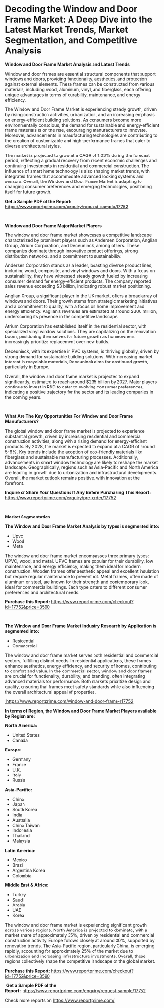 <p><h1>Decoding the Window and Door Frame Market: A Deep Dive into the Latest Market Trends, Market Segmentation, and Competitive Analysis</h1></p><p><strong>Window and Door Frame Market Analysis and Latest Trends</strong></p>
<p><p>Window and door frames are essential structural components that support windows and doors, providing functionality, aesthetics, and protection against external elements. These frames can be constructed from various materials, including wood, aluminum, vinyl, and fiberglass, each offering unique advantages in terms of durability, maintenance, and energy efficiency.</p><p>The Window and Door Frame Market is experiencing steady growth, driven by rising construction activities, urbanization, and an increasing emphasis on energy-efficient building solutions. As consumers become more environmentally conscious, the demand for sustainable and energy-efficient frame materials is on the rise, encouraging manufacturers to innovate. Moreover, advancements in manufacturing technologies are contributing to the creation of customizable and high-performance frames that cater to diverse architectural styles. </p><p>The market is projected to grow at a CAGR of 1.03% during the forecast period, reflecting a gradual recovery from recent economic challenges and continuing investments in residential and commercial construction. The influence of smart home technology is also shaping market trends, with integrated frames that accommodate advanced locking systems and sensors. Overall, the Window and Door Frame Market is adapting to changing consumer preferences and emerging technologies, positioning itself for future growth.</p></p>
<p><strong>Get a Sample PDF of the Report:&nbsp;</strong> <a href="https://www.reportprime.com/enquiry/request-sample/17752?utm_campaign=2746&utm_medium=2&utm_source=Github&utm_content=ia&utm_term=18032025&utm_id=window-and-door-frame">https://www.reportprime.com/enquiry/request-sample/17752</a></p>
<p>&nbsp;</p>
<p><strong>Window and Door Frame Major Market Players</strong></p>
<p><p>The window and door frame market showcases a competitive landscape characterized by prominent players such as Andersen Corporation, Anglian Group, Atrium Corporation, and Deceuninck, among others. These companies dominate through innovative product offerings, strong distribution networks, and a commitment to sustainability.</p><p>Andersen Corporation stands as a leader, boasting diverse product lines, including wood, composite, and vinyl windows and doors. With a focus on sustainability, they have witnessed steady growth fueled by increasing consumer demand for energy-efficient products. The company reported sales revenue exceeding $3 billion, indicating robust market positioning.</p><p>Anglian Group, a significant player in the UK market, offers a broad array of windows and doors. Their growth stems from strategic marketing initiatives and a commitment to quality, with a focus on home improvement and energy efficiency. Anglian’s revenues are estimated at around $300 million, underscoring its presence in the competitive landscape.</p><p>Atrium Corporation has established itself in the residential sector, with specialized vinyl window solutions. They are capitalizing on the renovation boom, positioning themselves for future growth as homeowners increasingly prioritize replacement over new builds.</p><p>Deceuninck, with its expertise in PVC systems, is thriving globally, driven by strong demand for sustainable building solutions. With increasing market interest in recyclable materials, Deceuninck aims for continued growth, particularly in Europe.</p><p>Overall, the window and door frame market is projected to expand significantly, estimated to reach around $235 billion by 2027. Major players continue to invest in R&D to cater to evolving consumer preferences, indicating a positive trajectory for the sector and its leading companies in the coming years.</p></p>
<p>&nbsp;</p>
<p><strong>What Are The Key Opportunities For Window and Door Frame Manufacturers?</strong></p>
<p><p>The global window and door frame market is projected to experience substantial growth, driven by increasing residential and commercial construction activities, along with a rising demand for energy-efficient products. By 2028, the market is expected to expand at a CAGR of around 5-6%. Key trends include the adoption of eco-friendly materials like fiberglass and sustainable manufacturing processes. Additionally, advancements in smart window technology are likely to reshape the market landscape. Geographically, regions such as Asia-Pacific and North America are leading in growth due to urbanization and infrastructural developments. Overall, the market outlook remains positive, with innovation at the forefront.</p></p>
<p><strong>Inquire or Share Your Questions If Any Before Purchasing This Report:</strong> <a href="https://www.reportprime.com/enquiry/pre-order/17752?utm_campaign=2746&utm_medium=2&utm_source=Github&utm_content=ia&utm_term=18032025&utm_id=window-and-door-frame">https://www.reportprime.com/enquiry/pre-order/17752</a></p>
<p>&nbsp;</p>
<p><strong>Market Segmentation</strong></p>
<p><strong>The Window and Door Frame Market Analysis by types is segmented into:</strong></p>
<p><ul><li>Upvc</li><li>Wood</li><li>Metal</li></ul></p>
<p><p>The window and door frame market encompasses three primary types: UPVC, wood, and metal. UPVC frames are popular for their durability, low maintenance, and energy efficiency, making them ideal for modern construction. Wooden frames offer aesthetic appeal and excellent insulation but require regular maintenance to prevent rot. Metal frames, often made of aluminum or steel, are known for their strength and contemporary look, ideal for commercial buildings. Each type caters to different consumer preferences and architectural needs.</p></p>
<p><strong>Purchase this Report:&nbsp;</strong><a href="https://www.reportprime.com/checkout?id=17752&price=3590&utm_campaign=2746&utm_medium=2&utm_source=Github&utm_content=ia&utm_term=18032025&utm_id=window-and-door-frame">https://www.reportprime.com/checkout?id=17752&price=3590</a></p>
<p>&nbsp;</p>
<p><strong>The Window and Door Frame Market Industry Research by Application is segmented into:</strong></p>
<p><ul><li>Residential</li><li>Commercial</li></ul></p>
<p><p>The window and door frame market serves both residential and commercial sectors, fulfilling distinct needs. In residential applications, these frames enhance aesthetics, energy efficiency, and security of homes, contributing to comfort and value. In the commercial sector, window and door frames are crucial for functionality, durability, and branding, often integrating advanced materials for performance. Both markets prioritize design and quality, ensuring that frames meet safety standards while also influencing the overall architectural appeal of properties.</p></p>
<p><a href="https://www.reportprime.com/window-and-door-frame-r17752?utm_campaign=2746&utm_medium=2&utm_source=Github&utm_content=ia&utm_term=18032025&utm_id=window-and-door-frame">&nbsp;https://www.reportprime.com/window-and-door-frame-r17752</a></p>
<p><strong>In terms of Region, the Window and Door Frame Market Players available by Region are:</strong></p>
<p>
    <p> <strong> North America: </strong>
        <ul>
            <li>United States</li>
            <li>Canada</li>
        </ul>
        </p> 
    <p> <strong> Europe: </strong>
        <ul>
            <li>Germany</li>
            <li>France</li>
            <li>U.K.</li>
            <li>Italy</li>
            <li>Russia</li>
        </ul>
        </p> 
    <p> <strong> Asia-Pacific: </strong>
        <ul>
            <li>China</li>
            <li>Japan</li>
            <li>South Korea</li>
            <li>India</li>
            <li>Australia</li>
            <li>China Taiwan</li>
            <li>Indonesia</li>
            <li>Thailand</li>
            <li>Malaysia</li>
        </ul>
        </p> 
    <p> <strong> Latin America: </strong>
        <ul>
            <li>Mexico</li>
            <li>Brazil</li>
            <li>Argentina Korea</li>
            <li>Colombia</li>
        </ul>
        </p> 
    <p> <strong> Middle East & Africa: </strong>
        <ul>
            <li>Turkey</li>
            <li>Saudi</li>
            <li>Arabia</li>
            <li>UAE</li>
            <li>Korea</li>
        </ul>
    </p>
    </p>
<p><p>The window and door frame market is experiencing significant growth across various regions. North America is projected to dominate, with a market share of approximately 35%, driven by residential and commercial construction activity. Europe follows closely at around 30%, supported by renovation trends. The Asia-Pacific region, particularly China, is emerging rapidly, accounting for approximately 25% of the market due to urbanization and increasing infrastructure investments. Overall, these regions collectively shape the competitive landscape of the global market.</p></p>
<p><strong>Purchase this Report: </strong><a href="https://www.reportprime.com/checkout?id=17752&price=3590&utm_campaign=2746&utm_medium=2&utm_source=Github&utm_content=ia&utm_term=18032025&utm_id=window-and-door-frame">https://www.reportprime.com/checkout?id=17752&price=3590</a></p>
<p>&nbsp;<strong>Get a Sample PDF of the Report:&nbsp;&nbsp;</strong><a href="https://www.reportprime.com/enquiry/request-sample/17752?utm_campaign=2746&utm_medium=2&utm_source=Github&utm_content=ia&utm_term=18032025&utm_id=window-and-door-frame">https://www.reportprime.com/enquiry/request-sample/17752</a></p>
<p><strong></strong></p>
<p>Check more reports on <a href="https://www.reportprime.com/?utm_campaign=2746&utm_medium=2&utm_source=Github&utm_content=ia&utm_term=18032025&utm_id=window-and-door-frame">https://www.reportprime.com/</a></p>